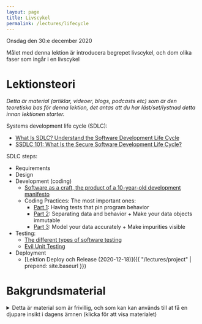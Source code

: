 ```yaml
---
layout: page
title: Livscykel
permalink: /lectures/lifecycle
---
```


Onsdag den 30:e december 2020

Målet med denna lektion är introducera begrepet livscykel, och dom olika faser som ingår i en livscykel


# Lektionsteori
*Detta är material (artiklar, videoer, blogs, podcasts etc) som är den teoretiska bas för denna lektion, det antas att du har läst/set/lystnad detta innan lektionen starter.*

Systems development life cycle (SDLC):
* [What Is SDLC? Understand the Software Development Life Cycle](https://stackify.com/what-is-sdlc/)
* [SSDLC 101: What Is the Secure Software Development Life Cycle?](https://dzone.com/articles/ssdlc-101-what-is-the-secure-software-development)

SDLC steps:
* Requirements
* Design
* Development (coding)
    * [Software as a craft, the product of a 10-year-old development manifesto](https://qz.com/work/1371151/what-happened-to-software-craftsmanship/)
    * Coding Practices: The most important ones:
        * [Part 1](https://www.dotnetcurry.com/patterns-practices/1534/important-coding-practices-part-1): Having tests that pin program behavior
        * [Part 2](https://www.dotnetcurry.com/patterns-practices/1543/important-coding-practices-part-2): Separating data and behavior + Make your data objects immutable
        * [Part 3](https://www.dotnetcurry.com/patterns-practices/important-coding-practices-part-3): Model your data accurately + Make impurities visible
* Testing:
    * [The different types of software testing](https://www.atlassian.com/continuous-delivery/software-testing/types-of-software-testing)
    * [Evil Unit Testing](https://coderanch.com/wiki/718795/Unit-Testing)
* Deployment 
    * [Lektion Deploy och Release (2020-12-18)]({{ "/lectures/project" | prepend: site.baseurl }})

# Bakgrundsmaterial

<details markdown="1">
<summary>Detta är material som är frivillig, och som kan kan används till at få en djupare insikt i dagens ämnen (klicka för att visa materialet)</summary>

*Oftast förklara det material bakgrunden till dagens lektionsteori, går mer på djupet med ämne eller har en annan vinkel på det samma material*

* [Programs, life cycles, and laws of software evolution](https://blog.acolyer.org/2020/02/14/programs-life-cycles-laws/)
    * Bakgrunds artikel, [Meir M. Lehman](https://en.wikipedia.org/wiki/Manny_Lehman_(computer_scientist)) (sep 1980): [Programs,  Life Cycles, and Laws of Software  Evolution](https://users.ece.utexas.edu/~perry/education/SE-Intro/lehman.pdf), [IEEE](https://ieeexplore.ieee.org/document/1456074)
* Systems development life cycle (SDLC):
    * Wikipedia: [Systems development life cycle](https://en.wikipedia.org/wiki/Systems_development_life_cycle)
    * [What is SDLC?](https://www.synopsys.com/glossary/what-is-sdlc.html)
    * [Agile Software Development Life Cycle](https://clickup.com/blog/agile/sdlc-agile/)
    * [SDLC agile model](https://www.w3schools.in/sdlc-tutorial/agile-model/)
    * [XP Life Cycle](https://explainagile.com/agile/xp-extreme-programming/lifecycle/)
    * [From a Bill Gates memo to an industry practice: The story of Security Development Lifecycle](https://www.windowscentral.com/bill-gates-memo-industry-practice-story-security-development-cycle)
    * [Secure SDLC 101](https://www.synopsys.com/blogs/software-security/secure-sdlc/)
* Models:
    * [Software Development Life Cycle: A Guide to Phases and Models](https://ncube.com/blog/software-development-life-cycle-guide)
    * Secure SDLC
        * [Microsoft SDL practices](https://www.microsoft.com/en-us/securityengineering/sdl/practices)
        * [Getting started with the Microsoft SDL](https://www.microsoft.com/en-us/securityengineering/sdl/howto)
        * [NIST 800-160](https://csrc.nist.gov/publications/detail/sp/800-160/vol-1/final)
        * [OWASP SAMM](https://wiki.owasp.org/index.php/OWASP_SAMM_Project)
    * Waterfall model
        * Wikipedia: [Waterfall model](https://en.wikipedia.org/wiki/Waterfall_model)
    * Agile model
        * Wikipedia: [Agile software development](https://en.wikipedia.org/wiki/Agile_software_development)
    * Iterative or incremental model
        * Wikipedia: [Incremental build model](https://en.wikipedia.org/wiki/Incremental_build_model)
    * Spiral model
        * Wikipedia: [Spiral model](https://en.wikipedia.org/wiki/Spiral_model)
    * V-Shaped model
        * Wikipedia: [V-Model](https://en.wikipedia.org/wiki/V-Model_(software_development))
    * Evolutionary prototype
        * Wikipedia: [Software prototyping](https://en.wikipedia.org/wiki/Software_prototyping)
    * Cleanroom
        * Wikipedia: [Cleanroom software engineering](https://en.wikipedia.org/wiki/Cleanroom_software_engineering)
* Design:
    * Wikipedia: [Low Level Design (LLD)](https://en.wikipedia.org/wiki/Low-level_design)
    * Wikipedia: [High level Design (HLD)](https://en.wikipedia.org/wiki/High-level_design)
* Testing:
    * [Why unit tests should not use database?](https://stackoverflow.com/questions/15450957/why-unit-tests-should-not-use-database)
* Development
    * Video (53 min): [SOFTWARE CRAFTSMANSHIP Core Belief](https://www.youtube.com/watch?v=A3uiu_aW4PI)
    * [What Is Lint Code? And Why Is Linting Important?](https://www.perforce.com/blog/qac/what-lint-code-and-why-linting-important)
    * Wikipedia: [Software craftsmanship](https://en.wikipedia.org/wiki/Software_craftsmanship)
    * [Manifesto for Software Craftsmanship](https://manifesto.softwarecraftsmanship.org/)

</details>